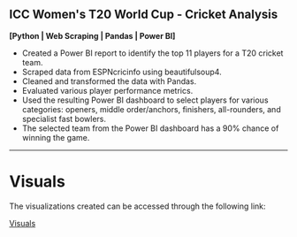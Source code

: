 
## ICC Women's T20 World Cup - Cricket Analysis
**[Python | Web Scraping | Pandas | Power BI]**

- Created a Power BI report to identify the top 11 players for a T20 cricket team.
- Scraped data from ESPNcricinfo using beautifulsoup4.
- Cleaned and transformed the data with Pandas.
- Evaluated various player performance metrics.
- Used the resulting Power BI dashboard to select players for various categories: openers, middle order/anchors, finishers, all-rounders, and specialist fast bowlers.
- The selected team from the Power BI dashboard has a 90% chance of winning the game.

---

# Visuals

The visualizations created can be accessed through the following link:

[Visuals](https://docs.google.com/presentation/d/1SlifE_rLSzyA_UW2b-jpTkmrRzFlIkPr/edit?usp=sharing&ouid=101647169591373102805&rtpof=true&sd=true)
